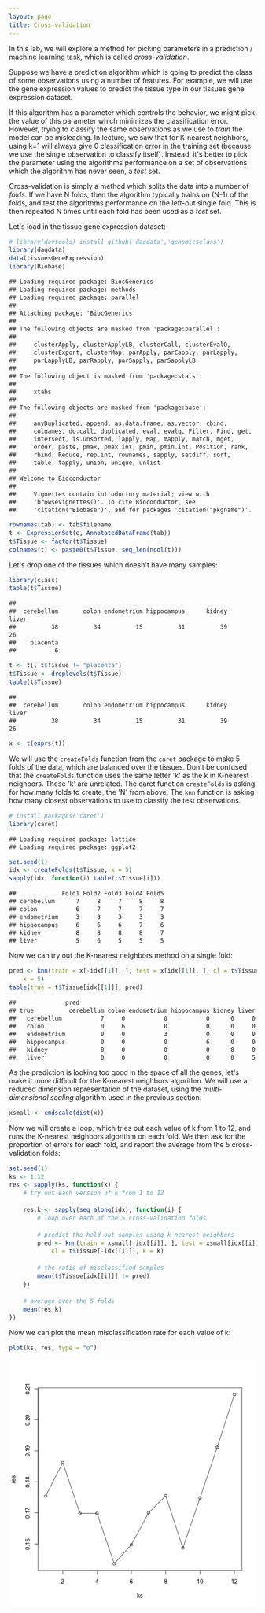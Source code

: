 ```yaml
---
layout: page
title: Cross-validation
---
```





In this lab, we will explore a method for picking parameters in a
prediction / machine learning task, which is called
*cross-validation*.

Suppose we have a prediction algorithm which is going to predict the
class of some observations using a number of features. For example, we
will use the gene expression values to predict the tissue type in our
tissues gene expression dataset.

If this algorithm has a parameter which controls the behavior, we
might pick the value of this parameter which minimizes the
classification error. However, trying to classify the same
observations as we use to *train* the model can be misleading.
In lecture, we saw that for K-nearest neighbors, using k=1 will always
give 0 classification error in the training set (because we use the
single observation to classify itself). Instead, it's better to pick
the parameter using the algorithms performance on a set of
observations which the algorithm has never seen, a *test* set.

Cross-validation is simply a method which splits the data into a
number of *folds*. If we have N folds, then the algorithm typically
trains on (N-1) of the folds, and test the algorithms performance on
the left-out single fold. This is then repeated N times until each
fold has been used as a *test* set.

Let's load in the tissue gene expression dataset:


```r
# library(devtools) install_github('dagdata','genomicsclass')
library(dagdata)
data(tissuesGeneExpression)
library(Biobase)
```

```
## Loading required package: BiocGenerics
## Loading required package: methods
## Loading required package: parallel
## 
## Attaching package: 'BiocGenerics'
## 
## The following objects are masked from 'package:parallel':
## 
##     clusterApply, clusterApplyLB, clusterCall, clusterEvalQ,
##     clusterExport, clusterMap, parApply, parCapply, parLapply,
##     parLapplyLB, parRapply, parSapply, parSapplyLB
## 
## The following object is masked from 'package:stats':
## 
##     xtabs
## 
## The following objects are masked from 'package:base':
## 
##     anyDuplicated, append, as.data.frame, as.vector, cbind,
##     colnames, do.call, duplicated, eval, evalq, Filter, Find, get,
##     intersect, is.unsorted, lapply, Map, mapply, match, mget,
##     order, paste, pmax, pmax.int, pmin, pmin.int, Position, rank,
##     rbind, Reduce, rep.int, rownames, sapply, setdiff, sort,
##     table, tapply, union, unique, unlist
## 
## Welcome to Bioconductor
## 
##     Vignettes contain introductory material; view with
##     'browseVignettes()'. To cite Bioconductor, see
##     'citation("Biobase")', and for packages 'citation("pkgname")'.
```

```r
rownames(tab) <- tab$filename
t <- ExpressionSet(e, AnnotatedDataFrame(tab))
t$Tissue <- factor(t$Tissue)
colnames(t) <- paste0(t$Tissue, seq_len(ncol(t)))
```


Let's drop one of the tissues which doesn't have many samples:


```r
library(class)
table(t$Tissue)
```

```
## 
##  cerebellum       colon endometrium hippocampus      kidney       liver 
##          38          34          15          31          39          26 
##    placenta 
##           6
```

```r
t <- t[, t$Tissue != "placenta"]
t$Tissue <- droplevels(t$Tissue)
table(t$Tissue)
```

```
## 
##  cerebellum       colon endometrium hippocampus      kidney       liver 
##          38          34          15          31          39          26
```

```r
x <- t(exprs(t))
```


We will use the `createFolds` function from the `caret` 
package to make 5 folds of the data, which are
balanced over the tissues. Don't be confused that the 
`createFolds` function uses the same letter 'k' as the k in 
K-nearest neighbors. These 'k' are unrelated. 
The caret function `createFolds` is
asking for how many folds to create, the 'N' from above. The `knn`
function is asking how many closest observations to use to classify
the test observations.


```r
# install.packages('caret')
library(caret)
```

```
## Loading required package: lattice
## Loading required package: ggplot2
```

```r
set.seed(1)
idx <- createFolds(t$Tissue, k = 5)
sapply(idx, function(i) table(t$Tissue[i]))
```

```
##             Fold1 Fold2 Fold3 Fold4 Fold5
## cerebellum      7     8     7     8     8
## colon           6     7     7     7     7
## endometrium     3     3     3     3     3
## hippocampus     6     6     6     7     6
## kidney          8     8     8     8     7
## liver           5     6     5     5     5
```


Now we can try out the K-nearest neighbors method on a single fold:


```r
pred <- knn(train = x[-idx[[1]], ], test = x[idx[[1]], ], cl = t$Tissue[-idx[[1]]], 
    k = 5)
table(true = t$Tissue[idx[[1]]], pred)
```

```
##              pred
## true          cerebellum colon endometrium hippocampus kidney liver
##   cerebellum           7     0           0           0      0     0
##   colon                0     6           0           0      0     0
##   endometrium          0     0           3           0      0     0
##   hippocampus          0     0           0           6      0     0
##   kidney               0     0           0           0      8     0
##   liver                0     0           0           0      0     5
```


As the prediction is looking too good in the space of all the genes,
let's make it more difficult for the K-nearest neighbors algorithm.
We will use a reduced dimension representation of the dataset, using
the *multi-dimensional scaling* algorithm used in the previous section.


```r
xsmall <- cmdscale(dist(x))
```


Now we will create a loop, which tries out each value of k from 1 to
12, and runs the K-nearest neighbors algorithm on each fold. We then
ask for the proportion of errors for each fold, and report the average
from the 5 cross-validation folds:


```r
set.seed(1)
ks <- 1:12
res <- sapply(ks, function(k) {
    # try out each version of k from 1 to 12
    
    res.k <- sapply(seq_along(idx), function(i) {
        # loop over each of the 5 cross-validation folds
        
        # predict the held-out samples using k nearest neighbors
        pred <- knn(train = xsmall[-idx[[i]], ], test = xsmall[idx[[i]], ], 
            cl = t$Tissue[-idx[[i]]], k = k)
        
        # the ratio of misclassified samples
        mean(t$Tissue[idx[[i]]] != pred)
    })
    
    # average over the 5 folds
    mean(res.k)
})
```


Now we can plot the mean misclassification rate for each value of k:


```r
plot(ks, res, type = "o")
```

![plot of chunk unnamed-chunk-7](figure/crossvalidation-unnamed-chunk-7.png) 

